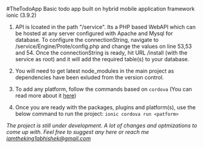 #TheTodoApp
Basic todo app built on hybrid mobile application framework ionic (3.9.2)

1. API is lcoated in the path "/service". Its a PHP based WebAPI which can be hosted at any server            configured with Apache and Mysql for database.
   To configure the connectionString, navigate to /service/Engine/Prote/config.php and change the values on line 53,53 and 54. 
   Once the connectionString is ready, hit URL /install (with the service as root) and it will add the required table(s) to your database.

2. You will need to get latest node_modules in the main project as dependencies have been exluded from the    version control.

3. To add any platform, follow the commands based on `cordova` (You can read more about it [here](https://cordova.apache.org/))

4. Once you are ready with the packages, plugins and platform(s), use the below command to run the project:
   `ionic cordova run <patform>`

*The project is still under development. A lot of changes and optmizations to come up with. Feel free to suggest any here or reach me [iamtheking1abhishek@gmail.com](mailto:iamtheking1abhishek@gmail.com)* 
